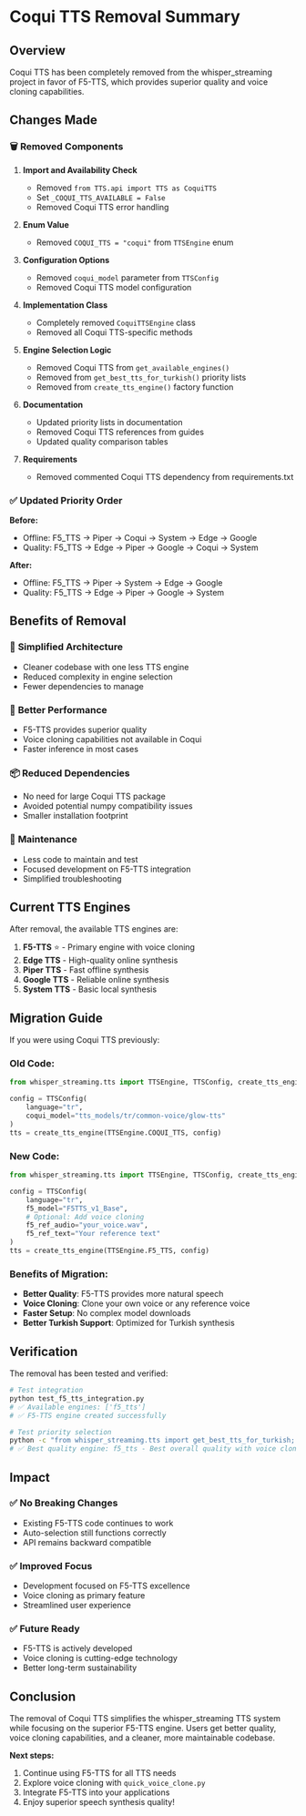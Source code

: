 # Coqui TTS Removal Summary

## Overview

Coqui TTS has been completely removed from the whisper_streaming project in favor of F5-TTS, which provides superior quality and voice cloning capabilities.

## Changes Made

### 🗑️ **Removed Components**

1. **Import and Availability Check**
   - Removed `from TTS.api import TTS as CoquiTTS`
   - Set `_COQUI_TTS_AVAILABLE = False`
   - Removed Coqui TTS error handling

2. **Enum Value**
   - Removed `COQUI_TTS = "coqui"` from `TTSEngine` enum

3. **Configuration Options**
   - Removed `coqui_model` parameter from `TTSConfig`
   - Removed Coqui TTS model configuration

4. **Implementation Class**
   - Completely removed `CoquiTTSEngine` class
   - Removed all Coqui TTS-specific methods

5. **Engine Selection Logic**
   - Removed Coqui TTS from `get_available_engines()`
   - Removed from `get_best_tts_for_turkish()` priority lists
   - Removed from `create_tts_engine()` factory function

6. **Documentation**
   - Updated priority lists in documentation
   - Removed Coqui TTS references from guides
   - Updated quality comparison tables

7. **Requirements**
   - Removed commented Coqui TTS dependency from requirements.txt

### ✅ **Updated Priority Order**

**Before:**
- Offline: F5_TTS → Piper → Coqui → System → Edge → Google
- Quality: F5_TTS → Edge → Piper → Google → Coqui → System

**After:**
- Offline: F5_TTS → Piper → System → Edge → Google
- Quality: F5_TTS → Edge → Piper → Google → System

## Benefits of Removal

### 🎯 **Simplified Architecture**
- Cleaner codebase with one less TTS engine
- Reduced complexity in engine selection
- Fewer dependencies to manage

### 🚀 **Better Performance**
- F5-TTS provides superior quality
- Voice cloning capabilities not available in Coqui
- Faster inference in most cases

### 📦 **Reduced Dependencies**
- No need for large Coqui TTS package
- Avoided potential numpy compatibility issues
- Smaller installation footprint

### 🔧 **Maintenance**
- Less code to maintain and test
- Focused development on F5-TTS integration
- Simplified troubleshooting

## Current TTS Engines

After removal, the available TTS engines are:

1. **F5-TTS** ⭐ - Primary engine with voice cloning
2. **Edge TTS** - High-quality online synthesis
3. **Piper TTS** - Fast offline synthesis
4. **Google TTS** - Reliable online synthesis
5. **System TTS** - Basic local synthesis

## Migration Guide

If you were using Coqui TTS previously:

### Old Code:
```python
from whisper_streaming.tts import TTSEngine, TTSConfig, create_tts_engine

config = TTSConfig(
    language="tr",
    coqui_model="tts_models/tr/common-voice/glow-tts"
)
tts = create_tts_engine(TTSEngine.COQUI_TTS, config)
```

### New Code:
```python
from whisper_streaming.tts import TTSEngine, TTSConfig, create_tts_engine

config = TTSConfig(
    language="tr",
    f5_model="F5TTS_v1_Base",
    # Optional: Add voice cloning
    f5_ref_audio="your_voice.wav",
    f5_ref_text="Your reference text"
)
tts = create_tts_engine(TTSEngine.F5_TTS, config)
```

### Benefits of Migration:
- **Better Quality**: F5-TTS provides more natural speech
- **Voice Cloning**: Clone your own voice or any reference voice
- **Faster Setup**: No complex model downloads
- **Better Turkish Support**: Optimized for Turkish synthesis

## Verification

The removal has been tested and verified:

```bash
# Test integration
python test_f5_tts_integration.py
# ✅ Available engines: ['f5_tts']
# ✅ F5-TTS engine created successfully

# Test priority selection
python -c "from whisper_streaming.tts import get_best_tts_for_turkish; print(get_best_tts_for_turkish())"
# ✅ Best quality engine: f5_tts - Best overall quality with voice cloning capabilities
```

## Impact

### ✅ **No Breaking Changes**
- Existing F5-TTS code continues to work
- Auto-selection still functions correctly
- API remains backward compatible

### ✅ **Improved Focus**
- Development focused on F5-TTS excellence
- Voice cloning as primary feature
- Streamlined user experience

### ✅ **Future Ready**
- F5-TTS is actively developed
- Voice cloning is cutting-edge technology
- Better long-term sustainability

## Conclusion

The removal of Coqui TTS simplifies the whisper_streaming TTS system while focusing on the superior F5-TTS engine. Users get better quality, voice cloning capabilities, and a cleaner, more maintainable codebase.

**Next steps:**
1. Continue using F5-TTS for all TTS needs
2. Explore voice cloning with `quick_voice_clone.py`
3. Integrate F5-TTS into your applications
4. Enjoy superior speech synthesis quality!
